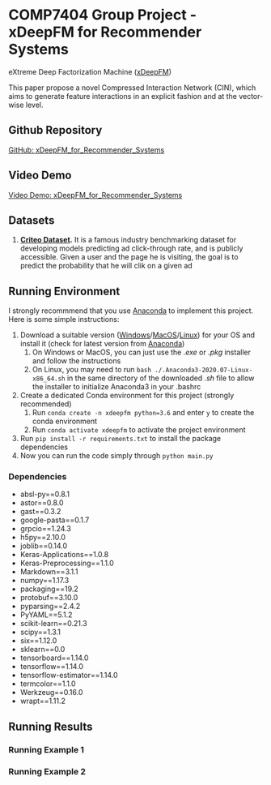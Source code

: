 # COMP7404 Group Project - xDeepFM for Recommender Systems

eXtreme Deep Factorization Machine ([xDeepFM](https://arxiv.org/abs/1803.05170))

This paper propose a novel Compressed Interaction Network (CIN), which aims to generate feature interactions in an explicit fashion and at the vector-wise level.

## Github Repository

[GitHub: xDeepFM_for_Recommender_Systems](https://github.com/pseudoyu/xDeepFM_for_Recommender_Systems)

## Video Demo

[Video Demo: xDeepFM_for_Recommender_Systems]()

## Datasets

1. **[Criteo Dataset](http://labs.criteo.com/2014/02/kaggle-display-advertising-challenge-dataset/).** It is a famous industry benchmarking dataset for developing models predicting ad click-through rate, and is publicly accessible. Given a user and the page he is visiting, the goal is to predict the probability that he will clik on a given ad

## Running Environment

I strongly recommmend that you use [Anaconda](https://www.anaconda.com) to implement this project. Here is some simple instructions:
1. Download a suitable version ([Windows](https://repo.anaconda.com/archive/Anaconda3-2020.07-Windows-x86_64.exe)/[MacOS](https://repo.anaconda.com/archive/Anaconda3-2020.07-MacOSX-x86_64.pkg)/[Linux](https://repo.anaconda.com/archive/Anaconda3-2020.07-Linux-x86_64.sh))  for your OS and install it (check for latest version from [Anaconda](https://www.anaconda.com))
   1. On Windows or MacOS, you can just use the *.exe* or *.pkg* installer and follow the instructions
   2. On Linux, you may need to run `bash ./.Anaconda3-2020.07-Linux-x86_64.sh` in the same directory of the downloaded *.sh* file to allow the installer to initialize Anaconda3 in your .bashrc
2. Create a dedicated Conda environment for this project (strongly recommended)
   1. Run `conda create -n xdeepfm python=3.6` and enter `y` to create the conda environment
   2. Run `conda activate xdeepfm` to activate the project environment
3. Run `pip install -r requirements.txt` to install the package dependencies
4. Now you can run the code simply through `python main.py`

### Dependencies
- absl-py==0.8.1
- astor==0.8.0
- gast==0.3.2
- google-pasta==0.1.7
- grpcio==1.24.3
- h5py==2.10.0
- joblib==0.14.0
- Keras-Applications==1.0.8
- Keras-Preprocessing==1.1.0
- Markdown==3.1.1
- numpy==1.17.3
- packaging==19.2
- protobuf==3.10.0
- pyparsing==2.4.2
- PyYAML==5.1.2
- scikit-learn==0.21.3
- scipy==1.3.1
- six==1.12.0
- sklearn==0.0
- tensorboard==1.14.0
- tensorflow==1.14.0
- tensorflow-estimator==1.14.0
- termcolor==1.1.0
- Werkzeug==0.16.0
- wrapt==1.11.2

## Running Results

### Running Example 1

### Running Example 2
